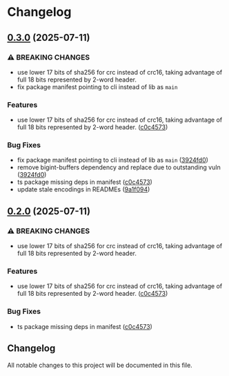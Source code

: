 # Changelog

## [0.3.0](https://github.com/merklejerk/rune-512/compare/rune-512-ts-v0.2.0...rune-512-ts-v0.3.0) (2025-07-11)


### ⚠ BREAKING CHANGES

* use lower 17 bits of sha256 for crc instead of crc16, taking advantage of full 18 bits represented by 2-word header.
* fix package manifest pointing to cli instead of lib as `main`

### Features

* use lower 17 bits of sha256 for crc instead of crc16, taking advantage of full 18 bits represented by 2-word header. ([c0c4573](https://github.com/merklejerk/rune-512/commit/c0c4573546a48974deefad92d983fe7afb5e5ce6))


### Bug Fixes

* fix package manifest pointing to cli instead of lib as `main` ([3924fd0](https://github.com/merklejerk/rune-512/commit/3924fd0a57ab4d388566508fef02a76cccaeff53))
* remove bigint-buffers dependency and replace due to outstanding vuln ([3924fd0](https://github.com/merklejerk/rune-512/commit/3924fd0a57ab4d388566508fef02a76cccaeff53))
* ts package missing deps in manifest ([c0c4573](https://github.com/merklejerk/rune-512/commit/c0c4573546a48974deefad92d983fe7afb5e5ce6))
* update stale encodings in READMEs ([9a1f094](https://github.com/merklejerk/rune-512/commit/9a1f09478bb7faaf6a6ae6c38d92ce945d9f2013))

## [0.2.0](https://github.com/merklejerk/rune-512/compare/rune-512-ts-v0.1.0...rune-512-ts-v0.2.0) (2025-07-11)


### ⚠ BREAKING CHANGES

* use lower 17 bits of sha256 for crc instead of crc16, taking advantage of full 18 bits represented by 2-word header.

### Features

* use lower 17 bits of sha256 for crc instead of crc16, taking advantage of full 18 bits represented by 2-word header. ([c0c4573](https://github.com/merklejerk/rune-512/commit/c0c4573546a48974deefad92d983fe7afb5e5ce6))


### Bug Fixes

* ts package missing deps in manifest ([c0c4573](https://github.com/merklejerk/rune-512/commit/c0c4573546a48974deefad92d983fe7afb5e5ce6))

## Changelog

All notable changes to this project will be documented in this file.
